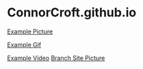 # ConnorCroft.github.io

[Example Picture](ConnorCroft.github.io/image.jpg)

[Example Gif](ConnorCroft.github.io/UHcdoyp.gif)

[Example Video](https://d2v9y0dukr6mq2.cloudfront.net/video/watermark/slow-motion-falling-money_-jjatxweb__WL.mp4?response-content-disposition=attachment)
[Branch Site Picture](ConnorCroft.github.io/image.jpg)
